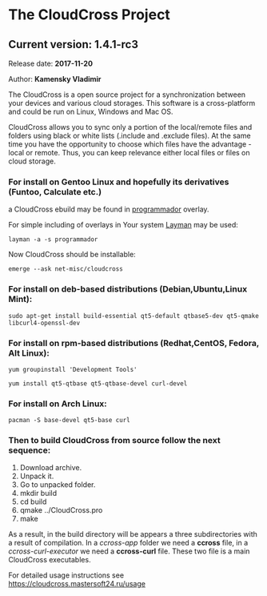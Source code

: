 # The CloudCross Project

## Current version: 1.4.1-rc3
Release date: **2017-11-20**

Author: **Kamensky Vladimir**



The CloudCross is a open source project for a synchronization between your devices and various cloud storages. This software is a cross-platform and could be run on Linux, Windows and Mac OS. 

CloudCross allows you to sync only a portion of the local/remote files and folders using black or white lists (.include and .exclude files).
At the same time you have the opportunity to choose which files have the advantage - local or remote. Thus, you can keep relevance either local files or files on cloud storage.

### For install on Gentoo Linux and hopefully its derivatives (Funtoo, Calculate etc.)
 
a  CloudCross ebuild may be found in [programmador](https://bitbucket.org/programmador/gentoo-overlay/overview) overlay.
 
 For simple including of overlays in Your system [Layman](https://wiki.gentoo.org/wiki/Layman) may be used:
 
 	layman -a -s programmador
 
 Now CloudCross should be installable:
 
 	emerge --ask net-misc/cloudcross

### For install on deb-based distributions (Debian,Ubuntu,Linux Mint):

	sudo apt-get install build-essential qt5-default qtbase5-dev qt5-qmake libcurl4-openssl-dev



### For install on rpm-based distributions (Redhat,CentOS, Fedora, Alt Linux):

	yum groupinstall 'Development Tools'

	yum install qt5-qtbase qt5-qtbase-devel curl-devel



### For install on  Arch Linux:

	pacman -S base-devel qt5-base curl




### Then to build CloudCross from source follow the next sequence:

1. Download archive. 
2. Unpack it. 
3. Go to unpacked folder.
4. mkdir build
5. cd build
6. qmake ../CloudCross.pro
7. make

As a result, in the build directory will be appears a three subdirectories with a result of compilation. In a *ccross-app* folder we need a **ccross** file, in a *ccross-curl-executor* we need a **ccross-curl** file. These two file is a main CloudCross executables.

For detailed usage instructions see https://cloudcross.mastersoft24.ru/usage

